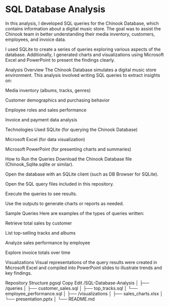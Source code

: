 # SQL Database Analysis
In this analysis, I developed SQL queries for the Chinook Database, which contains information about a digital music store. The goal was to assist the Chinook team in better understanding their media inventory, customers, employees, and invoice data.

I used SQLite to create a series of queries exploring various aspects of the database. Additionally, I generated charts and visualizations using Microsoft Excel and PowerPoint to present the findings clearly.

Analysis Overview
The Chinook Database simulates a digital music store environment. This analysis involved writing SQL queries to extract insights on:

Media inventory (albums, tracks, genres)

Customer demographics and purchasing behavior

Employee roles and sales performance

Invoice and payment data analysis

Technologies Used
SQLite (for querying the Chinook Database)

Microsoft Excel (for data visualization)

Microsoft PowerPoint (for presenting charts and summaries)

How to Run the Queries
Download the Chinook Database file (Chinook_Sqlite.sqlite or similar).

Open the database with an SQLite client (such as DB Browser for SQLite).

Open the SQL query files included in this repository.

Execute the queries to see results.

Use the outputs to generate charts or reports as needed.

Sample Queries
Here are examples of the types of queries written:

Retrieve total sales by customer

List top-selling tracks and albums

Analyze sales performance by employee

Explore invoice totals over time

Visualizations
Visual representations of the query results were created in Microsoft Excel and compiled into PowerPoint slides to illustrate trends and key findings.

Repository Structure
pgsql
Copy
Edit
/SQL-Database-Analysis
│
├── /queries
│   ├── customer_sales.sql
│   ├── top_tracks.sql
│   └── employee_performance.sql
│
├── /visualizations
│   ├── sales_charts.xlsx
│   └── presentation.pptx
│
└── README.md

